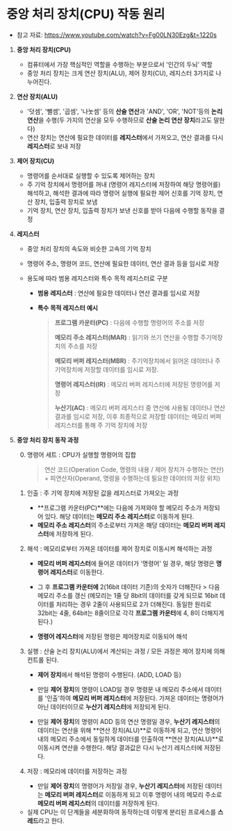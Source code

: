 # 중앙 처리 장치(CPU) 작동 원리

- 참고 자료: https://www.youtube.com/watch?v=Fg00LN30Ezg&t=1220s

1. **중앙 처리 장치(CPU)**

   - 컴퓨터에서 가장 핵심적인 역할을 수행하는 부분으로서 '인간의 두뇌' 역할
   - 중앙 처리 장치는 크게 연산 장치(ALU), 제어 장치(CU), 레지스터 3가지로 나누어진다.

   

2. **연산 장치(ALU)**

   - '덧셈', '뺄셈', '곱셈', '나눗셈' 등의 **산술 연산**과 'AND', 'OR', 'NOT'등의 **논리 연산**을 수행(두 가지의 연산을 모두 수행하므로 **산술 논리 연산 장치**라고도 말한다)
   - 연산 장치는 연산에 필요한 데이터를 **레지스터**에서 가져오고, 연산 결과를 다시 **레지스터**로 보내 저장

   

3. **제어 장치(CU)**

   - 명령어를 순서대로 실행할 수 있도록 제어하는 장치
   - 주 기억 장치에서 명령어를 꺼내 (명령어 레지스터에 저장하여 해당 명령어를) 해석하고, 해석한 결과에 따라 명령어 실행에 필요한 제어 신호를 기억 장치, 연산 장치, 입출력 장치로 보냄
   - 기억 장치, 연산 장치, 입출력 장치가 보낸 신호를 받아 다음에 수행할 동작을 결정

   

4. **레지스터**

   - 중앙 처리 장치의 속도와 비슷한 고속의 기억 장치

   - 명령어 주소, 명령어 코드, 연산에 필요한 데이터, 연산 결과 등을 임시로 저장

   - 용도에 따라 범용 레지스터와 특수 목적 레지스터로 구분

     - **범용 레지스터** : 연산에 필요한 데이터나 연산 결과를 임시로 저장

     - **특수 목적 레지스터 예시**

       > **프로그램 카운터(PC)** : 다음에 수행할 명령어의 주소를 저장
       >
       > **메모리 주소 레지스터(MAR)** : 읽기와 쓰기 연산을 수행할 주기억장치의 주소를 저장
       >
       > **메모리 버퍼 레지스터(MBR)** : 주기억장치에서 읽어온 데이터나 주기억장치에 저장할 데이터를 임시로 저장.
       >
       > **명령어 레지스터(IR)** : 메모리 버퍼 레지스터에 저장된 명령어를 저장
       >
       > **누산기(AC)** : 메모리 버퍼 레지스터 중 연산에 사용될 데이터나 연산 결과를 임시로 저장, 이후 최종적으로 저장할 데이터는 메모리 버퍼 레지스터를 통해 주 기억 장치에 저장

   

5. **중앙 처리 장치 동작 과정**

   0. 명령어 세트 : CPU가 실행할 명령어의 집합

      > 연산 코드(Operation Code, 명령의 내용 / 제어 장치가 수행하는 연산) + 피연산자(Operand, 명령을 수행하는데 필요한 데이터의 저장 위치)

   1. 인출 : 주 기억 장치에 저장된 값을 레지스터로 가져오는 과정
      - **프로그램 카운터(PC)**에는 다음에 가져와야 할 메모리 주소가 저장되어 있다. 해당 데이터는 **메모리 주소 레지스터**로 이동하게 된다.
      - **메모리 주소 레지스터**의 주소로부터 가져온 해당 데이터는 **메모리 버퍼 레지스터**에 저장하게 된다.

   2. 해석 : 메모리로부터 가져온 데이터를 제어 장치로 이동시켜 해석하는 과정

      - **메모리 버퍼 레지스터**에 들어온 데이터가 '명령어' 일 경우, 해당 명령은 **명령어 레지스터**로 이동한다.

      - 그 후 **프로그램 카운터에** 2(16bit 데이터 기준)의 숫자가 더해진다 > 다음 메모리 주소를 갱신
        (메모리는 1줄 당 8bit의 데이터를 갖게 되므로 16bit 데이터를 처리하는 경우 2줄이 사용되므로 2가 더해진다. 동일한 원리로 32bit는 4줄, 64bit는 8줄이므로 각각 **프로그램 카운터**에 4, 8이 더해지게 된다.)

      - **명령어 레지스터**에 저장된 명령은 제어장치로 이동되어 해석

   3. 실행 : 산술 논리 장치(ALU)에서 계산되는 과정 / 모든 과정은 제어 장치에 의해 컨트롤 된다.

      - **제어 장치**에서 해석된 명령이 수행된다. (ADD, LOAD 등)

      - 만일 **제어 장치**의 명령이 LOAD일 경우 명령문 내 메모리 주소에서 데이터를 '인출'하여 **메모리 버퍼 레지스터**에 저장된다. 가져온 데이터는 명령어가 아닌 데이터이므로 **누산기 레지스터**에 저장되게 된다.

      - 만일 **제어 장치**의 명령이 ADD 등의 연산 명령일 경우, **누산기 레지스터**의 데이터는 연산을 위해 **연산 장치(ALU)**로 이동하게 되고, 연산 명령어 내의 메모리 주소에서 동일하게 데이터를 인출하여 **연산 장치(ALU)**로 이동시켜 연산을 수행한다. 해당 결과값은 다시 누산기 레지스터에 저장된다.

   4. 저장 :  메모리에 데이터를 저장하는 과정
      - 만일 **제어 장치**의 명령어가 저장일 경우, **누산기 레지스터**에 저장된 데이터는 **메모리 버퍼 레지스터**로 이동하게 되고 이후 명령어 내의 메모리 주소로 **메모리 버퍼 레지스터**의 데이터를 저장하게 된다. 

   - 실제 CPU는 이 단계들을 세분화하여 동작하는데 이렇게 분리된 프로세스를 **스레드**라고 한다.
